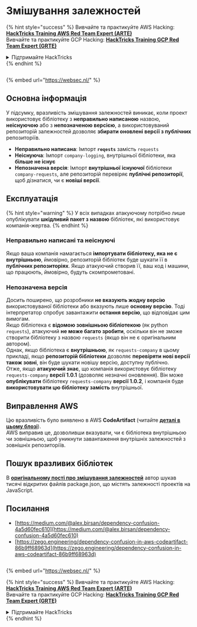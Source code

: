 # Змішування залежностей

{% hint style="success" %}
Вивчайте та практикуйте AWS Hacking:<img src="/.gitbook/assets/arte.png" alt="" data-size="line">[**HackTricks Training AWS Red Team Expert (ARTE)**](https://training.hacktricks.xyz/courses/arte)<img src="/.gitbook/assets/arte.png" alt="" data-size="line">\
Вивчайте та практикуйте GCP Hacking: <img src="/.gitbook/assets/grte.png" alt="" data-size="line">[**HackTricks Training GCP Red Team Expert (GRTE)**<img src="/.gitbook/assets/grte.png" alt="" data-size="line">](https://training.hacktricks.xyz/courses/grte)

<details>

<summary>Підтримайте HackTricks</summary>

* Перевірте [**плани підписки**](https://github.com/sponsors/carlospolop)!
* **Приєднуйтесь до** 💬 [**групи Discord**](https://discord.gg/hRep4RUj7f) або [**групи Telegram**](https://t.me/peass) або **слідкуйте** за нами в **Twitter** 🐦 [**@hacktricks\_live**](https://twitter.com/hacktricks\_live)**.**
* **Діліться хакерськими трюками, надсилаючи PR до** [**HackTricks**](https://github.com/carlospolop/hacktricks) та [**HackTricks Cloud**](https://github.com/carlospolop/hacktricks-cloud) репозиторіїв на GitHub.

</details>
{% endhint %}

<figure><img src="https://pentest.eu/RENDER_WebSec_10fps_21sec_9MB_29042024.gif" alt=""><figcaption></figcaption></figure>

{% embed url="https://websec.nl/" %}


## Основна інформація

У підсумку, вразливість змішування залежностей виникає, коли проект використовує бібліотеку з **неправильно написаною** назвою, **неіснуючою** або з **непозначеною версією**, а використовуваний репозиторій залежностей дозволяє **збирати оновлені версії з публічних** репозиторіїв.

* **Неправильно написана**: Імпорт **`reqests`** замість `requests`
* **Неіснуюча**: Імпорт `company-logging`, внутрішньої бібліотеки, яка **більше не існує**
* **Непозначена версія**: Імпорт **внутрішньої** **існуючої** бібліотеки `company-requests`, але репозиторій перевіряє **публічні репозиторії**, щоб дізнатися, чи є **новіші версії**.

## Експлуатація

{% hint style="warning" %}
У всіх випадках атакуючому потрібно лише опублікувати **шкідливий пакет з назвою** бібліотек, які використовує компанія-жертва.
{% endhint %}

### Неправильно написані та неіснуючі

Якщо ваша компанія намагається **імпортувати бібліотеку, яка не є внутрішньою**, ймовірно, репозиторій бібліотек буде шукати її в **публічних репозиторіях**. Якщо атакуючий створив її, ваш код і машини, що працюють, ймовірно, будуть скомпрометовані.

### Непозначена версія

Досить поширено, що розробники **не вказують жодну версію** використовуваної бібліотеки або вказують лише **основну версію**. Тоді інтерпретатор спробує завантажити **остання версію**, що відповідає цим вимогам.\
Якщо бібліотека є **відомою зовнішньою бібліотекою** (як python `requests`), атакуючий **не може багато зробити**, оскільки він не зможе створити бібліотеку з назвою `requests` (якщо він не є оригінальним автором).\
Однак, якщо бібліотека є **внутрішньою**, як `requests-company` в цьому прикладі, якщо **репозиторій бібліотеки** дозволяє **перевіряти нові версії також зовні**, він буде шукати новішу версію, доступну публічно.\
Отже, якщо **атакуючий знає**, що компанія використовує бібліотеку `requests-company` **версії 1.0.1** (дозволяє незначні оновлення). Він може **опублікувати** бібліотеку `requests-company` **версії 1.0.2**, і компанія буде **використовувати цю бібліотеку замість** внутрішньої.

## Виправлення AWS

Цю вразливість було виявлено в AWS **CodeArtifact** (читайте [**деталі в цьому блозі**](https://zego.engineering/dependency-confusion-in-aws-codeartifact-86b9ff68963d)).\
AWS виправив це, дозволивши вказувати, чи є бібліотека внутрішньою чи зовнішньою, щоб уникнути завантаження внутрішніх залежностей з зовнішніх репозиторіїв.

## Пошук вразливих бібліотек

В [**оригінальному пості про змішування залежностей**](https://medium.com/@alex.birsan/dependency-confusion-4a5d60fec610) автор шукав тисячі відкритих файлів package.json, що містять залежності проектів на JavaScript.

## Посилання

* [https://medium.com/@alex.birsan/dependency-confusion-4a5d60fec610](https://medium.com/@alex.birsan/dependency-confusion-4a5d60fec610)
* [https://zego.engineering/dependency-confusion-in-aws-codeartifact-86b9ff68963d](https://zego.engineering/dependency-confusion-in-aws-codeartifact-86b9ff68963d)

<figure><img src="https://pentest.eu/RENDER_WebSec_10fps_21sec_9MB_29042024.gif" alt=""><figcaption></figcaption></figure>

{% embed url="https://websec.nl/" %}

{% hint style="success" %}
Вивчайте та практикуйте AWS Hacking:<img src="/.gitbook/assets/arte.png" alt="" data-size="line">[**HackTricks Training AWS Red Team Expert (ARTE)**](https://training.hacktricks.xyz/courses/arte)<img src="/.gitbook/assets/arte.png" alt="" data-size="line">\
Вивчайте та практикуйте GCP Hacking: <img src="/.gitbook/assets/grte.png" alt="" data-size="line">[**HackTricks Training GCP Red Team Expert (GRTE)**<img src="/.gitbook/assets/grte.png" alt="" data-size="line">](https://training.hacktricks.xyz/courses/grte)

<details>

<summary>Підтримайте HackTricks</summary>

* Перевірте [**плани підписки**](https://github.com/sponsors/carlospolop)!
* **Приєднуйтесь до** 💬 [**групи Discord**](https://discord.gg/hRep4RUj7f) або [**групи Telegram**](https://t.me/peass) або **слідкуйте** за нами в **Twitter** 🐦 [**@hacktricks\_live**](https://twitter.com/hacktricks\_live)**.**
* **Діліться хакерськими трюками, надсилаючи PR до** [**HackTricks**](https://github.com/carlospolop/hacktricks) та [**HackTricks Cloud**](https://github.com/carlospolop/hacktricks-cloud) репозиторіїв на GitHub.

</details>
{% endhint %}
